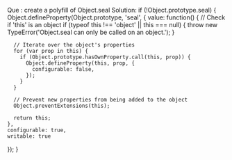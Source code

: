 Que : create a polyfill of  Object.seal
Solution: 
if (!Object.prototype.seal) {
  Object.defineProperty(Object.prototype, 'seal', {
    value: function() {
      // Check if 'this' is an object
      if (typeof this !== 'object' || this === null) {
        throw new TypeError('Object.seal can only be called on an object.');
      }

      // Iterate over the object's properties
      for (var prop in this) {
        if (Object.prototype.hasOwnProperty.call(this, prop)) {
          Object.defineProperty(this, prop, {
            configurable: false,
          });
        }
      }

      // Prevent new properties from being added to the object
      Object.preventExtensions(this);

      return this;
    },
    configurable: true,
    writable: true
  });
}

